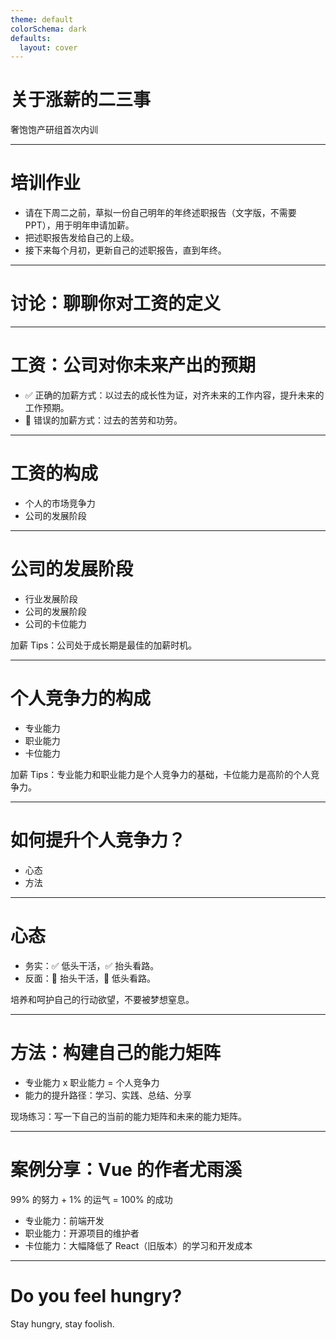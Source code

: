 ```yaml
---
theme: default
colorSchema: dark
defaults:
  layout: cover
---
```


# 关于涨薪的二三事

奢饱饱产研组首次内训

---

# 培训作业

- 请在下周二之前，草拟一份自己明年的年终述职报告（文字版，不需要 PPT），用于明年申请加薪。
- 把述职报告发给自己的上级。
- 接下来每个月初，更新自己的述职报告，直到年终。

---

# 讨论：聊聊你对工资的定义

---

# 工资：公司对你未来产出的预期

- ✅ 正确的加薪方式：以过去的成长性为证，对齐未来的工作内容，提升未来的工作预期。
- 🚫 错误的加薪方式：过去的苦劳和功劳。

---

# 工资的构成

- 个人的市场竞争力
- 公司的发展阶段

---

# 公司的发展阶段

- 行业发展阶段
- 公司的发展阶段
- 公司的卡位能力

加薪 Tips：公司处于成长期是最佳的加薪时机。

---

# 个人竞争力的构成

- 专业能力
- 职业能力
- 卡位能力

加薪 Tips：专业能力和职业能力是个人竞争力的基础，卡位能力是高阶的个人竞争力。

---

# 如何提升个人竞争力？

- 心态
- 方法

---

# 心态

- 务实：✅ 低头干活，✅ 抬头看路。
- 反面：🚫 抬头干活，🚫 低头看路。

培养和呵护自己的行动欲望，不要被梦想窒息。

---

# 方法：构建自己的能力矩阵

- 专业能力 x 职业能力 = 个人竞争力
- 能力的提升路径：学习、实践、总结、分享

现场练习：写一下自己的当前的能力矩阵和未来的能力矩阵。

---

# 案例分享：Vue 的作者尤雨溪

99% 的努力 + 1% 的运气 = 100% 的成功

- 专业能力：前端开发
- 职业能力：开源项目的维护者
- 卡位能力：大幅降低了 React（旧版本）的学习和开发成本

---

# Do you feel hungry?

Stay hungry, stay foolish.
